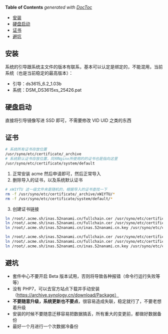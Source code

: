 <!-- START doctoc generated TOC please keep comment here to allow auto update -->
<!-- DON'T EDIT THIS SECTION, INSTEAD RE-RUN doctoc TO UPDATE -->
**Table of Contents**  *generated with [DocToc](https://github.com/thlorenz/doctoc)*

- [安装](#%E5%AE%89%E8%A3%85)
- [硬盘启动](#%E7%A1%AC%E7%9B%98%E5%90%AF%E5%8A%A8)
- [证书](#%E8%AF%81%E4%B9%A6)
- [避坑](#%E9%81%BF%E5%9D%91)

<!-- END doctoc generated TOC please keep comment here to allow auto update -->

## 安装

系统的引导跟系统主文件的版本有联系，基本可以认定是绑定的，不能混用，当前系统（也是当前稳定的最高版本）：

- 引导：ds3615_6.2_1.03b
- 系统：DSM_DS3615xs_25426.pat

## 硬盘启动

直接将引导镜像写进 SSD 即可，不需要修改 VID UID 之类的东西

## 证书

```sh
# 系统所有证书存放位置
/usr/syno/etc/certificate/_archive
# 系统默认证书存放位置，同样Nginx所使用的的证书也是指向这里
/usr/syno/etc/certificate/system/default
```

1. 正常安装 acme 然后申请即可，然后正常导入
2. 删除导入的证书，以及系统默认证书

```sh
# xW1YTU 这一级文件夹是随机的，根据导入的证书查找一下
rm -f /usr/syno/etc/certificate/_archive/xW1YTU/*
rm -f /usr/syno/etc/certificate/system/default/*
```

3. 创建证书链接

```sh
ln /root/.acme.sh/inas.52nanami.cn/fullchain.cer /usr/syno/etc/certificate/_archive/xW1YTU/cert.pem
ln /root/.acme.sh/inas.52nanami.cn/fullchain.cer /usr/syno/etc/certificate/_archive/xW1YTU/fullchain.pem
ln /root/.acme.sh/inas.52nanami.cn/inas.52nanami.cn.key /usr/syno/etc/certificate/_archive/xW1YTU/privkey.pem

ln /root/.acme.sh/inas.52nanami.cn/fullchain.cer /usr/syno/etc/certificate/system/default/cert.pem
ln /root/.acme.sh/inas.52nanami.cn/fullchain.cer /usr/syno/etc/certificate/system/default/fullchain.pem
ln /root/.acme.sh/inas.52nanami.cn/inas.52nanami.cn.key /usr/syno/etc/certificate/system/default/privkey.pem
```

## 避坑

- 套件中心不要开启 Beta 版本试用，否则将导致各种报错（命令行运行失败等等）
- 没有 PHP7，可以去官方站点下载并手动安装（https://archive.synology.cn/download/Package）
- **不要随意升级，系统更新也不要点**，很容易造成失联，稳定就行了，不要老想着升级
- 安装的时候不要随意迁移容易把数据搞丢，所有重大的变更前，都做好数据备份
- 最好一个月进行一个次数据冷备份
